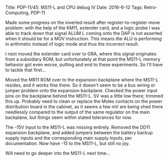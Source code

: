 Title: PDP-11/45: MS11-L and CPU debug IV
Date: 2016-6-12
Tags: Retro-Computing, PDP-11

Made some progress on the inverted result after register-to-register move problem: with the help of the KM11, extender
card, and a logic probe I was able to track down that signal ALUM L coming onto the DAP is not asserted when it should
be for a MOV instruction.  This means the ALU is performing in arithmetic instead of logic mode and thus the incorrect
result.

I next moved the extender card over to GRA, where this signal originates from a subsidiary ROM, but unfortunately at
that point the MS11-L memory behavior got even worse, putting and end to these experiments.  So I'll have to tackle
that first...

Moved the MR11 ROM over to the expansion backplane where the MS11-L resides, and it works fine there.  So it doesn't
seem to be a bus wiring or jumper problem onto the expansion backplane.  Checked the power input pins on the backplane
behind the MS11-L.  5V was a little low there; trimmed this up.  Probably need to clean or replace the Molex contacts
on the power distribution board in the cabinet, as it seems a few mV are being shed there needlessly compared to the
output of the same regulator on the main backplane, but things seem within stated tolerances for now.

The -15V input to the MS11-L was missing entirely.  Removed the DD11 expansion backplane, and added jumpers between
the battery backup supply inputs and the corresponding main supply inputs, per documentation.  Now have -15 to the
MS11-L, but still no joy.

Will need to go deeper into the MS11-L next time...